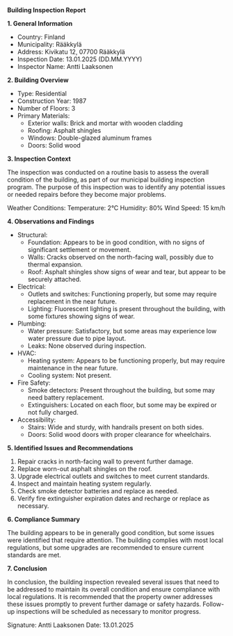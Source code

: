 **Building Inspection Report**

**1. General Information**

* Country: Finland
* Municipality: Rääkkylä
* Address: Kivikatu 12, 07700 Rääkkylä
* Inspection Date: 13.01.2025 (DD.MM.YYYY)
* Inspector Name: Antti Laaksonen

**2. Building Overview**

* Type: Residential
* Construction Year: 1987
* Number of Floors: 3
* Primary Materials:
	+ Exterior walls: Brick and mortar with wooden cladding
	+ Roofing: Asphalt shingles
	+ Windows: Double-glazed aluminum frames
	+ Doors: Solid wood

**3. Inspection Context**

The inspection was conducted on a routine basis to assess the overall condition of the building, as part of our municipal building inspection program. The purpose of this inspection was to identify any potential issues or needed repairs before they become major problems.

Weather Conditions:
Temperature: 2°C
Humidity: 80%
Wind Speed: 15 km/h

**4. Observations and Findings**

* Structural:
	+ Foundation: Appears to be in good condition, with no signs of significant settlement or movement.
	+ Walls: Cracks observed on the north-facing wall, possibly due to thermal expansion.
	+ Roof: Asphalt shingles show signs of wear and tear, but appear to be securely attached.
* Electrical:
	+ Outlets and switches: Functioning properly, but some may require replacement in the near future.
	+ Lighting: Fluorescent lighting is present throughout the building, with some fixtures showing signs of wear.
* Plumbing:
	+ Water pressure: Satisfactory, but some areas may experience low water pressure due to pipe layout.
	+ Leaks: None observed during inspection.
* HVAC:
	+ Heating system: Appears to be functioning properly, but may require maintenance in the near future.
	+ Cooling system: Not present.
* Fire Safety:
	+ Smoke detectors: Present throughout the building, but some may need battery replacement.
	+ Extinguishers: Located on each floor, but some may be expired or not fully charged.
* Accessibility:
	+ Stairs: Wide and sturdy, with handrails present on both sides.
	+ Doors: Solid wood doors with proper clearance for wheelchairs.

**5. Identified Issues and Recommendations**

1. Repair cracks in north-facing wall to prevent further damage.
2. Replace worn-out asphalt shingles on the roof.
3. Upgrade electrical outlets and switches to meet current standards.
4. Inspect and maintain heating system regularly.
5. Check smoke detector batteries and replace as needed.
6. Verify fire extinguisher expiration dates and recharge or replace as necessary.

**6. Compliance Summary**

The building appears to be in generally good condition, but some issues were identified that require attention. The building complies with most local regulations, but some upgrades are recommended to ensure current standards are met.

**7. Conclusion**

In conclusion, the building inspection revealed several issues that need to be addressed to maintain its overall condition and ensure compliance with local regulations. It is recommended that the property owner addresses these issues promptly to prevent further damage or safety hazards. Follow-up inspections will be scheduled as necessary to monitor progress.

Signature: Antti Laaksonen
Date: 13.01.2025